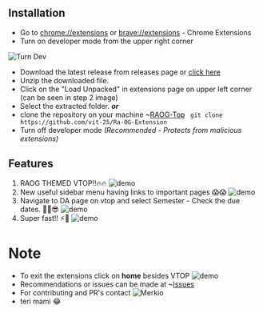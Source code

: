## Installation

- Go to [chrome://extensions](chrome://extensions) or [brave://extensions](brave://extensions) - Chrome Extensions
- Turn on developer mode from the upper right corner

![Turn Dev](https://i.ibb.co/SV7dZMS/turnDev.png)

- Download the latest release from releases page or [click here](https://github.com/vit-25/Ra-OG-Extension/releases/download/Publish/RaOG-Top.zip)
- Unzip the downloaded file.
- Click on the "Load Unpacked" in extensions page on upper left corner (can be seen in step 2 image)
- Select the extracted folder.
***or***
- clone the repository on your machine ~[RAOG-Top](https://github.com/vit-25/Ra-OG-Extension)
``` git clone https://github.com/vit-25/Ra-OG-Extension```
- Turn off developer mode _(Recommended - Protects from malicious extensions)_


## Features

1. RAOG THEMED VTOP!!🔥🔥
![demo](https://i.postimg.cc/hPC4WptF/image.png)
2. New useful sidebar menu having links to important pages 😱😱
![demo](https://i.postimg.cc/Y0r7TWcq/image.png)
3. Navigate to DA page on vtop and select Semester - Check the due dates. ✌🏻😎
![demo](https://i.postimg.cc/hGWHHdTW/image.png)
4. Super fast!! ⚡💨
![demo](https://i.postimg.cc/PrgkWc6M/image.png)


# Note
- To exit the extensions click on **home** besides VTOP
![demo](https://i.postimg.cc/cH0xQjLz/image.png)
- Recommendations or issues can be made at ~[Issues](https://github.com/vit-25/Ra-OG-Extension/issues)
- For contributing and PR's contact ![Merkio](https://github.com/Prathyush-KKK)
- teri mami 😂
